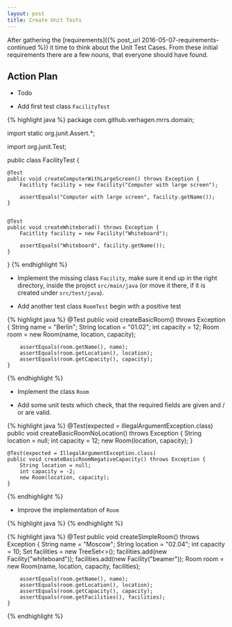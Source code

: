 ```yaml
---
layout: post
title: Create Unit Tests
---
```

After gathering the [requirements]({% post_url 2016-05-07-requirements-continued %}) it time to think about the
Unit Test Cases. From these initial requirements there are a few nouns, that everyone should have found.


## Action Plan

- Todo


- Add first test class `FacilityTest`

{% highlight java %}
package com.github.verhagen.mrrs.domain;

import static org.junit.Assert.*;

import org.junit.Test;

public class FacilityTest {

    @Test
    public void createComputerWithLargeScreen() throws Exception {
        Facitlity facility = new Facility("Computer with large screen");
        
        assertEquals("Computer with large screen", facility.getName());
    }


    @Test
    public void createWhiteborad() throws Exception {
        Facitlity facility = new Facility("Whiteboard");
        
        assertEquals("Whiteboard", facility.getName());
    }

}
{% endhighlight %}

- Implement the missing class `Facility`, make sure it end up in the right directory, inside the project `src/main/java` (or move it there, if it is created under `src/test/java`).



- Add another test class `RoomTest` begin with a positive test

{% highlight java %}
	@Test
	public void createBasicRoom() throws Exception {
		String name = "Berlin";
		String location = "01.02";
		int capacity = 12;
		Room room = new Room(name, location, capacity);
		
		assertEquals(room.getName(), name);
		assertEquals(room.getLocation(), location);
		assertEquals(room.getCapacity(), capacity);
	}
{% endhighlight %}

- Implement the class `Room`

- Add some unit tests which check, that the required fields are given and / or are valid.

{% highlight java %}
	@Test(expected = IllegalArgumentException.class)
	public void createBasicRoomNoLocation() throws Exception {
		String location = null;
		int capacity = 12;
		new Room(location, capacity);
	}

	@Test(expected = IllegalArgumentException.class)
	public void createBasicRoomNegativeCapacity() throws Exception {
		String location = null;
		int capacity = -2;
		new Room(location, capacity);
	}
{% endhighlight %}

- Improve the implementation of `Room`


{% highlight java %}
{% endhighlight %}


{% highlight java %}
    @Test
    public void createSimpleRoom() throws Exception {
        String name = "Moscow";
        String location = "02.04";
        int capacity = 10;
        Set<Facility> facilities = new TreeSet<>();
        facilities.add(new Facility("whiteboard"));
        facilities.add(new Facility("beamer"));
        Room room = new Room(name, location, capacity, facilities);
        
        assertEquals(room.getName(), name);
        assertEquals(room.getLocation(), location);
        assertEquals(room.getCapacity(), capacity);
        assertEquals(room.getFacilities(), facilities);
    }
{% endhighlight %}